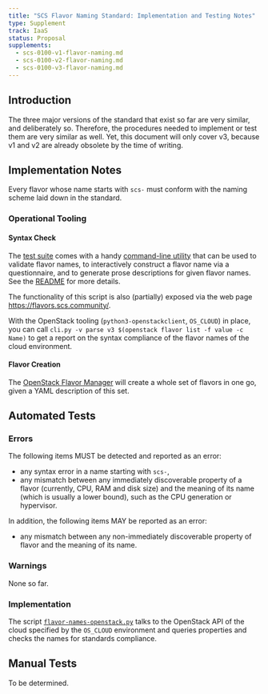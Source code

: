 ```yaml
---
title: "SCS Flavor Naming Standard: Implementation and Testing Notes"
type: Supplement
track: IaaS
status: Proposal
supplements:
  - scs-0100-v1-flavor-naming.md
  - scs-0100-v2-flavor-naming.md
  - scs-0100-v3-flavor-naming.md
---
```


## Introduction

The three major versions of the standard that exist so far are very similar, and deliberately so.
Therefore, the procedures needed to implement or test them are very similar as well. Yet, this document
will only cover v3, because v1 and v2 are already obsolete by the time of writing.

## Implementation Notes

Every flavor whose name starts with `scs-` must conform with the naming scheme laid down in the standard.

### Operational Tooling

#### Syntax Check

The [test suite](/Tests/iaas/flavor-naming) comes with a handy
[command-line utility](/Tests/iaas/flavor-naming/cli.py) that can be used to validate flavor names, to
interactively construct a flavor name via a questionnaire, and to generate prose descriptions for given
flavor names. See the [README](/Tests/iaas/flavor-naming/README.md) for more details.

The functionality of this script is also (partially) exposed via the web page
<https://flavors.scs.community/>.

With the OpenStack tooling (`python3-openstackclient`, `OS_CLOUD`) in place, you can call
`cli.py -v parse v3 $(openstack flavor list -f value -c Name)` to get a report
on the syntax compliance of the flavor names of the cloud environment.

#### Flavor Creation

The [OpenStack Flavor Manager](https://github.com/osism/openstack-flavor-manager) will create a whole set
of flavors in one go, given a YAML description of this set.

## Automated Tests

### Errors

The following items MUST be detected and reported as an error:

- any syntax error in a name starting with `scs-`,
- any mismatch between any immediately discoverable property of a flavor (currently, CPU, RAM and disk size)
  and the meaning of its name (which is usually a lower bound), such as the CPU generation or hypervisor.

In addition, the following items MAY be reported as an error:

- any mismatch between any non-immediately discoverable property of flavor and the meaning of its name.

### Warnings

None so far.

### Implementation

The script [`flavor-names-openstack.py`](https://github.com/SovereignCloudStack/standards/blob/main/Tests/iaas/flavor-naming/flavor-names-openstack.py)
talks to the OpenStack API of the cloud specified by the `OS_CLOUD` environment and queries properties and
checks the names for standards compliance.

## Manual Tests

To be determined.

